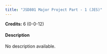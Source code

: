 ```yaml
---
title: "JSD801 Major Project Part - 1 (JES)"
---
```

**Credits:** 6 (0-0-12)

#### Description
No description available.